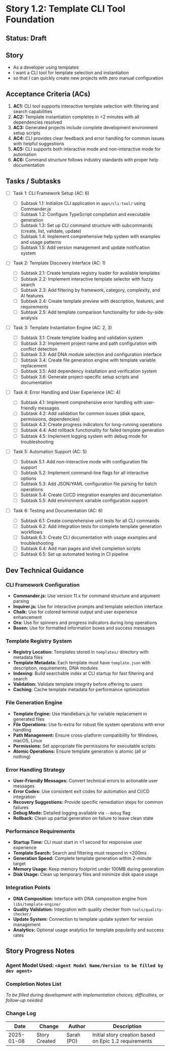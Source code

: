 # Story 1.2: Template CLI Tool Foundation

## Status: Draft

## Story

- As a developer using templates
- I want a CLI tool for template selection and instantiation
- so that I can quickly create new projects with zero manual configuration

## Acceptance Criteria (ACs)

1. **AC1:** CLI tool supports interactive template selection with filtering and
   search capabilities
2. **AC2:** Template instantiation completes in <2 minutes with all dependencies
   resolved
3. **AC3:** Generated projects include complete development environment setup
   scripts
4. **AC4:** CLI provides clear feedback and error handling for common issues
   with helpful suggestions
5. **AC5:** CLI supports both interactive mode and non-interactive mode for
   automation
6. **AC6:** Command structure follows industry standards with proper help
   documentation

## Tasks / Subtasks

- [ ] Task 1: CLI Framework Setup (AC: 6)

  - [ ] Subtask 1.1: Initialize CLI application in `apps/cli-tool/` using
        Commander.js
  - [ ] Subtask 1.2: Configure TypeScript compilation and executable generation
  - [ ] Subtask 1.3: Set up CLI command structure with subcommands (create,
        list, validate, update)
  - [ ] Subtask 1.4: Implement comprehensive help system with examples and usage
        patterns
  - [ ] Subtask 1.5: Add version management and update notification system

- [ ] Task 2: Template Discovery Interface (AC: 1)

  - [ ] Subtask 2.1: Create template registry loader for available templates
  - [ ] Subtask 2.2: Implement interactive template selector with fuzzy search
  - [ ] Subtask 2.3: Add filtering by framework, category, complexity, and AI
        features
  - [ ] Subtask 2.4: Create template preview with description, features, and
        requirements
  - [ ] Subtask 2.5: Add template comparison functionality for side-by-side
        analysis

- [ ] Task 3: Template Instantiation Engine (AC: 2, 3)

  - [ ] Subtask 3.1: Create template loading and validation system
  - [ ] Subtask 3.2: Implement project name and path configuration with conflict
        detection
  - [ ] Subtask 3.3: Add DNA module selection and configuration interface
  - [ ] Subtask 3.4: Create file generation engine with template variable
        replacement
  - [ ] Subtask 3.5: Add dependency installation and verification system
  - [ ] Subtask 3.6: Generate project-specific setup scripts and documentation

- [ ] Task 4: Error Handling and User Experience (AC: 4)

  - [ ] Subtask 4.1: Implement comprehensive error handling with user-friendly
        messages
  - [ ] Subtask 4.2: Add validation for common issues (disk space, permissions,
        dependencies)
  - [ ] Subtask 4.3: Create progress indicators for long-running operations
  - [ ] Subtask 4.4: Add rollback functionality for failed template generation
  - [ ] Subtask 4.5: Implement logging system with debug mode for
        troubleshooting

- [ ] Task 5: Automation Support (AC: 5)

  - [ ] Subtask 5.1: Add non-interactive mode with configuration file support
  - [ ] Subtask 5.2: Implement command-line flags for all interactive options
  - [ ] Subtask 5.3: Add JSON/YAML configuration file parsing for batch
        operations
  - [ ] Subtask 5.4: Create CI/CD integration examples and documentation
  - [ ] Subtask 5.5: Add environment variable configuration support

- [ ] Task 6: Testing and Documentation (AC: 6)
  - [ ] Subtask 6.1: Create comprehensive unit tests for all CLI commands
  - [ ] Subtask 6.2: Add integration tests for complete template generation
        workflows
  - [ ] Subtask 6.3: Create CLI documentation with usage examples and
        troubleshooting
  - [ ] Subtask 6.4: Add man pages and shell completion scripts
  - [ ] Subtask 6.5: Set up automated testing in CI pipeline

## Dev Technical Guidance

### CLI Framework Configuration

- **Commander.js:** Use version 11.x for command structure and argument parsing
- **Inquirer.js:** Use for interactive prompts and template selection interface
- **Chalk:** Use for colored terminal output and user experience enhancement
- **Ora:** Use for spinners and progress indicators during long operations
- **Boxen:** Use for formatted information boxes and success messages

### Template Registry System

- **Registry Location:** Templates stored in `templates/` directory with
  metadata files
- **Template Metadata:** Each template must have `template.json` with
  description, requirements, DNA modules
- **Indexing:** Build searchable index at CLI startup for fast filtering and
  search
- **Validation:** Validate template integrity before offering to users
- **Caching:** Cache template metadata for performance optimization

### File Generation Engine

- **Template Engine:** Use Handlebars.js for variable replacement in generated
  files
- **File Operations:** Use fs-extra for robust file system operations with error
  handling
- **Path Management:** Ensure cross-platform compatibility for Windows, macOS,
  Linux
- **Permissions:** Set appropriate file permissions for executable scripts
- **Atomic Operations:** Ensure template generation is atomic (all or nothing)

### Error Handling Strategy

- **User-Friendly Messages:** Convert technical errors to actionable user
  messages
- **Error Codes:** Use consistent exit codes for automation and CI/CD
  integration
- **Recovery Suggestions:** Provide specific remediation steps for common
  failures
- **Debug Mode:** Detailed logging available via `--debug` flag
- **Rollback:** Clean up partial generation on failure to leave clean state

### Performance Requirements

- **Startup Time:** CLI must start in <1 second for responsive user experience
- **Template Search:** Search and filtering must respond in <200ms
- **Generation Speed:** Complete template generation within 2-minute target
- **Memory Usage:** Keep memory footprint under 100MB during generation
- **Disk Usage:** Clean up temporary files and minimize disk space usage

### Integration Points

- **DNA Composition:** Interface with DNA composition engine from
  `libs/template-engine/`
- **Quality Validation:** Integration with quality checker from
  `tools/quality-checker/`
- **Update System:** Connection to template update system for version management
- **Analytics:** Optional usage analytics for template popularity and success
  rates

## Story Progress Notes

### Agent Model Used: `<Agent Model Name/Version to be filled by dev agent>`

### Completion Notes List

_To be filled during development with implementation choices, difficulties, or
follow-up needed_

### Change Log

| Date       | Change        | Author     | Description                                           |
| ---------- | ------------- | ---------- | ----------------------------------------------------- |
| 2025-01-08 | Story Created | Sarah (PO) | Initial story creation based on Epic 1.2 requirements |
